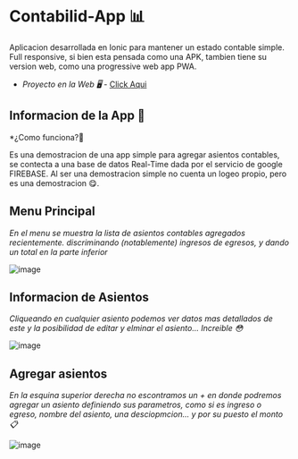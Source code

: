 # Contabilid-App 📊

Aplicacion desarrollada en Ionic para mantener un estado contable simple. 
Full responsive, si bien esta pensada como una APK, tambien tiene su version web, como una progressive web app PWA.

* *Proyecto en la Web 🖥* - [Click Aqui](https://contabilid-app.web.app)

## Informacion de la App 🚀

*¿Como funciona?🤔

Es una demostracion de una app simple para agregar asientos contables, se contecta a una base de datos Real-Time dada por el servicio de google FIREBASE.
Al ser una demostracion simple no cuenta un logeo propio, pero es una demostracion 😋.

## Menu Principal
_En el menu se muestra la lista de asientos contables agregados recientemente. discriminando (notablemente) ingresos de egresos, y dando un total en la parte inferior_

![image](https://user-images.githubusercontent.com/36265003/111327213-f40b9100-864b-11eb-8ffd-8c2ebd5b12e9.png)

## Informacion de Asientos
_Cliqueando en cualquier asiento podemos ver datos mas detallados de este y la posibilidad de editar y elminar el asiento... Increible 😳_

![image](https://user-images.githubusercontent.com/36265003/111328311-e4d91300-864c-11eb-978d-40dc5a9a3266.png)


## Agregar asientos
_En la esquina superior derecha no escontramos un + en donde podremos agregar un asiento definiendo sus parametros, como si es ingreso o egreso, nombre del asiento, una desciopmcion... y por su puesto el monto📋_

![image](https://user-images.githubusercontent.com/36265003/111328700-3c777e80-864d-11eb-96e0-24f6d9e5535b.png)

